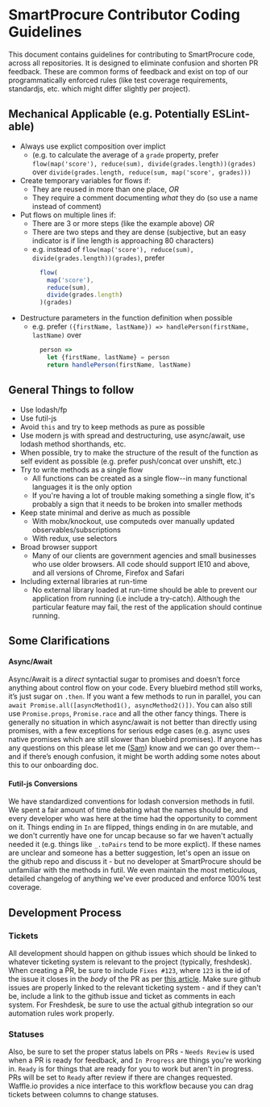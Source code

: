# SmartProcure Contributor Coding Guidelines #

This document contains guidelines for contributing to SmartProcure code, across all repositories. It is designed to eliminate confusion and shorten PR feedback. These are common forms of feedback and exist on top of our programmatically enforced rules (like test coverage requirements, standardjs, etc. which might differ slightly per project).

## Mechanical Applicable (e.g. Potentially ESLint-able) ##
- Always use explict composition over implict
  - (e.g. to calculate the average of a `grade` property, prefer `flow(map('score'), reduce(sum), divide(grades.length))(grades)` over `divide(grades.length, reduce(sum, map('score', grades)))`
- Create temporary variables for flows if:
  - They are reused in more than one place, _OR_
  - They require a comment documenting _what_ they do (so use a name instead of comment)
- Put flows on multiple lines if:
  - There are 3 or more steps (like the example above) _OR_
  - There are two steps and they are dense (subjective, but an easy indicator is if line length is approaching 80 characters)
  - e.g. instead of `flow(map('score'), reduce(sum), divide(grades.length))(grades)`, prefer
    ```js
      flow(
        map('score'),
        reduce(sum),
        divide(grades.length)
      )(grades)
    ```
- Destructure parameters in the function definition when possible
  - e.g. prefer `({firstName, lastName}) => handlePerson(firstName, lastName)` over 
    ```js
      person =>
        let {firstName, lastName} = person
        return handlePerson(firstName, lastName)
    ```

## General Things to follow ##
- Use lodash/fp
- Use futil-js
- Avoid `this` and try to keep methods as pure as possible
- Use modern js with spread and destructuring, use async/await, use lodash method shorthands, etc.
- When possible, try to make the structure of the result of the function as self evident as possible (e.g. prefer push/concat over unshift, etc.)
- Try to write methods as a single flow
  - All functions can be created as a single flow--in many functional languages it is the only option
  - If you're having a lot of trouble making something a single flow, it's probably a sign that it needs to be broken into smaller methods
- Keep state minimal and derive as much as possible
  - With mobx/knockout, use computeds over manually updated observables/subscriptions
  - With redux, use selectors
- Broad browser support
  - Many of our clients are government agencies and small businesses who use older browsers.  All code should support IE10 and above, and all versions of Chrome, Firefox and Safari
- Including external libraries at run-time
  - No external library loaded at run-time should be able to prevent our application from running (i.e include a try-catch).  Although the particular feature may fail, the rest of the application should continue running. 

## Some Clarifications ##

#### Async/Await ####
Async/Await is a _direct_ syntactial sugar to promises and doesn’t force anything about control flow on your code. Every bluebird method still works, it’s just sugar on `.then`. If you want a few methods to run in parallel, you can `await Promise.all([asyncMethod1(), asyncMethod2()])`. You can also still use `Promise.props`, `Promise.race` and all the other fancy things. There is generally no situation in which async/await is not better than directly using promises, with a few exceptions for serious edge cases (e.g. async uses native promises which are still slower than bluebird promises). If anyone has any questions on this please let me ([Sam](https://github.com/daedalus28)) know and we can go over them--and if there’s enough confusion, it might be worth adding some notes about this to our onboarding doc.

#### Futil-js Conversions ####
We have standardized conventions for lodash conversion methods in futil. We spent a fair amount of time debating what the names should be, and every developer who was here at the time had the opportunity to comment on it. Things ending in `In` are flipped, things ending in `On` are mutable, and we don't currently have one for uncap because so far we haven't actually needed it (e.g. things like `_.toPairs` tend to be more explict). If these names are unclear and someone has a better suggestion, let's open an issue on the github repo and discuss it - but no developer at SmartProcure should be unfamiliar with the methods in futil. We even maintain the most meticulous, detailed changelog of anything we've ever produced and enforce 100% test coverage.


## Development Process ##

### Tickets ###
All development should happen on github issues which should be linked to whatever ticketing system is relevant to the project (typically, freshdesk). When creating a PR, be sure to include `Fixes #123`, where `123` is the id of the issue it closes in the _body_ of the PR as per [this article](https://github.com/blog/1506-closing-issues-via-pull-requests). Make sure github issues are properly linked to the relevant ticketing system - and if they can't be, include a link to the github issue and ticket as comments in each system. For Freshdesk, be sure to use the actual github integration so our automation rules work properly.

### Statuses ###
Also, be sure to set the proper status labels on PRs - `Needs Review` is used when a PR is ready for feedback, and `In Progress` are things you're working in. `Ready` is for things that are ready for you to work but aren't in progress. PRs will be set to `Ready` after review if there are changes requested. Waffle.io provides a nice interface to this workflow because you can drag tickets between columns to change statuses.
